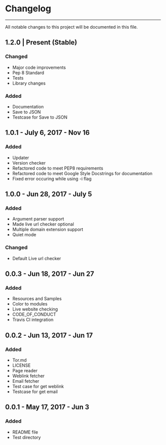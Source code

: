 # Changelog
--------------------
All notable changes to this project will be documented in this file.

## 1.2.0 | Present (Stable)

### Changed
* Major code improvements
* Pep 8 Standard
* Tests
* Library changes

### Added
* Documentation
* Save to JSON
* Testcase for Save to JSON

## 1.0.1 - July 6, 2017 - Nov 16

### Added

* Updater
* Version checker
* Refactored code to meet PEP8 requirements
* Refactored code to meet Google Style Docstrings for documentation
* Fixed error occuring while using -i flag

## 1.0.0 - Jun 28, 2017 - July 5

### Added
* Argument parser support
* Made live url checker optional
* Multiple domain extension support
* Quiet mode

### Changed

* Default Live url checker

## 0.0.3 - Jun 18, 2017 - Jun 27

### Added

* Resources and Samples
* Color to modules
* Live website checking
* CODE_OF_CONDUCT
* Travis CI integration

## 0.0.2 - Jun 13, 2017 - Jun 17

### Added

* Tor.md
* LICENSE
* Page reader
* Weblink fetcher
* Email fetcher
* Test case for get weblink
* Testcase for get email


## 0.0.1 - May 17, 2017 - Jun 3

### Added

* README file
* Test directory
